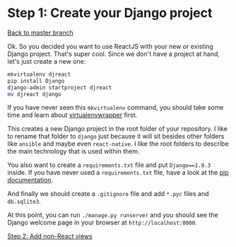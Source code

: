 # Step 1: Create your Django project

[Back to master branch](https://github.com/mbrochh/django-reactjs-boilerplate/tree/master)

Ok. So you decided you want to use ReactJS with your new or existing Django
project. That's super cool. Since we don't have a project at hand, let's just
create a new one:

```bash
mkvirtualenv djreact
pip install Django
django-admin startproject djreact
mv djreact django
```

If you have never seen this `mkvirtualenv` command, you should take some time
and learn about [virtualenvwrapper](http://virtualenvwrapper.readthedocs.org/en/latest/) first.

This creates a new Django project in the root folder of your repository. I like
to rename that folder to `django` just because it will sit besides other
folders like `ansible` and maybe even `react-native`. I like the root folders
to describe the main technology that is used within them.

You also want to create a `requirements.txt` file and put `Django==1.9.3`
inside. If you have never used a `requirements.txt` file, have a look at the
[pip documentation](https://pip.readthedocs.org/en/1.1/requirements.html).

And finally we should create a `.gitignore` file and add `*.pyc` files and
`db.sqlite3`.

At this point, you can run `./manage.py runserver` and you should see the
Django welcome page in your browser at `http://localhost:8000`.

[Step 2: Add non-React views](https://github.com/fishbb/django-reactjs-boilerplate/tree/step2_add_non_react_views)
